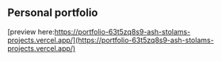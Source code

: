 ## Personal portfolio
[preview here:https://portfolio-63t5zq8s9-ash-stolams-projects.vercel.app/](https://portfolio-63t5zq8s9-ash-stolams-projects.vercel.app/)
